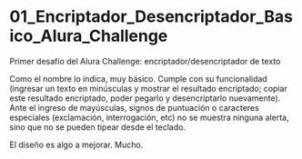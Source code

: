 # 01_Encriptador_Desencriptador_Basico_Alura_Challenge
Primer desafío del Alura Challenge: encriptador/desencriptador de texto

Como el nombre lo indica, muy básico. Cumple con su funcionalidad (ingresar un texto en minúsculas y mostrar el resultado encriptado; copiar este
resultado encriptado, poder pegarlo y desencriptarlo nuevamente). Ante el ingreso de mayúsculas, signos de puntuación o caracteres especiales (exclamación,
interrogación, etc) no se muestra ninguna alerta, sino que no se pueden tipear desde el teclado.

El diseño es algo a mejorar. Mucho.
